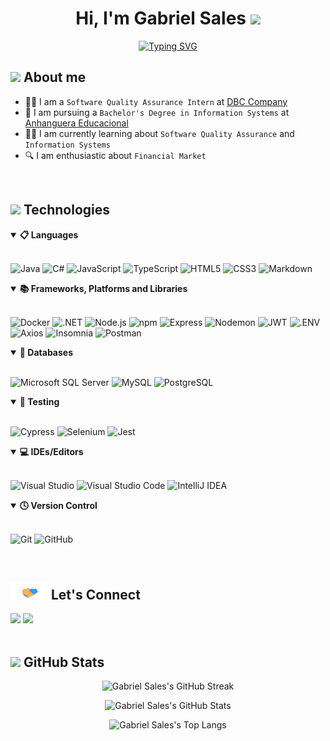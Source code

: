 <h1 align="center">Hi, I'm Gabriel Sales <img src="https://media.giphy.com/media/hvRJCLFzcasrR4ia7z/giphy.gif" width="35"></h1>

<div align="center">
  
[![Typing SVG](https://readme-typing-svg.demolab.com?font=Fira+Code&weight=700&pause=1000&color=006AFF&center=true&vCenter=true&random=false&width=650&lines=Software+Quality+Assurance+Intern+at+DBC+Company;Pursuing+a+Bachelor's+Degree+in+Information+Systems;Learning+about+Software+Quality+Assurance;Learning+about+Information+Systems;Enthusiastic+about+Financial+Market)](https://git.io/typing-svg)

</div>

## <picture><img src="https://github.com/7oSkaaa/7oSkaaa/blob/main/Images/about_me.gif?raw=true" width="25"></picture> About me

- :technologist: I am a `Software Quality Assurance Intern` at [DBC Company](https://www.dbccompany.com.br/)
- :school: I am pursuing a `Bachelor's Degree in Information Systems` at [Anhanguera Educacional](https://www.anhanguera.com/)
- :student: I am currently learning about `Software Quality Assurance` and `Information Systems`
- :mag: I am enthusiastic about `Financial Market`
<br>

## <picture><img src="https://media2.giphy.com/media/QssGEmpkyEOhBCb7e1/giphy.gif?cid=ecf05e47a0n3gi1bfqntqmob8g9aid1oyj2wr3ds3mg700bl&rid=giphy.gif" width="25"></picture> Technologies

<details open>
  <summary><b>📋 Languages</b></summary>
  <br>

  ![Java](https://img.shields.io/badge/java-%23F29111?style=for-the-badge&logo=openjdk&logoColor=white)
  ![C#](https://img.shields.io/badge/c%23-%23512BD4?style=for-the-badge&logo=csharp&logoColor=white)
  ![JavaScript](https://img.shields.io/badge/javascript-%23F7DF1E?style=for-the-badge&logo=javascript&logoColor=black)
  ![TypeScript](https://img.shields.io/badge/typescript-%233178C6?style=for-the-badge&logo=typescript&logoColor=white)
  ![HTML5](https://img.shields.io/badge/html5-%23E34F26?style=for-the-badge&logo=html5&logoColor=white)
  ![CSS3](https://img.shields.io/badge/css3-%231572B6?style=for-the-badge&logo=css3&logoColor=white)
  ![Markdown](https://img.shields.io/badge/markdown-%23000000?style=for-the-badge&logo=markdown&logoColor=white)
</details>

<details open>
  <summary><b>📚 Frameworks, Platforms and Libraries</b></summary>
  <br>

  ![Docker](https://img.shields.io/badge/docker-%232496ED?style=for-the-badge&logo=docker&logoColor=white)
  ![.NET](https://img.shields.io/badge/.net-%23512BD4?style=for-the-badge&logo=.net&logoColor=white)
  ![Node.js](https://img.shields.io/badge/node.js-%23339933?style=for-the-badge&logo=node.js&logoColor=white)
  ![npm](https://img.shields.io/badge/npm-%23CB3837?style=for-the-badge&logo=npm&logoColor=white)
  ![Express](https://img.shields.io/badge/express-%23000000?style=for-the-badge&logo=express&logoColor=white)
  ![Nodemon](https://img.shields.io/badge/nodemon-%2376D04B?style=for-the-badge&logo=nodemon&logoColor=white)
  ![JWT](https://img.shields.io/badge/jwt-black?style=for-the-badge&logo=jsonwebtokens&logoColor=white)
  ![.ENV](https://img.shields.io/badge/.env-%23ECD53F?style=for-the-badge&logo=.env&logoColor=black)
  ![Axios](https://img.shields.io/badge/axios-%235A29E4?style=for-the-badge&logo=axios&logoColor=white)
  ![Insomnia](https://img.shields.io/badge/insomnia-%234000BF?style=for-the-badge&logo=insomnia&logoColor=white)
  ![Postman](https://img.shields.io/badge/postman-%23FF6C37?style=for-the-badge&logo=postman&logoColor=white)
</details>

<details open>
  <summary><b>💾 Databases</b></summary>
  <br>
  
  ![Microsoft SQL Server](https://img.shields.io/badge/microsoft%20sql%20server-%23CC2927?style=for-the-badge&logo=microsoftsqlserver&logoColor=white)
  ![MySQL](https://img.shields.io/badge/mysql-%234479A1?style=for-the-badge&logo=mysql&logoColor=white)
  ![PostgreSQL](https://img.shields.io/badge/postgresql-%234169E1?style=for-the-badge&logo=postgresql&logoColor=white)
</details>

<details open>
  <summary><b>🧪 Testing</b></summary>
  <br>
  
  ![Cypress](https://img.shields.io/badge/cypress-%2317202C?style=for-the-badge&logo=cypress&logoColor=white)
  ![Selenium](https://img.shields.io/badge/selenium-%2343B02A?style=for-the-badge&logo=selenium&logoColor=white)
  ![Jest](https://img.shields.io/badge/jest-%23C21325?style=for-the-badge&logo=jest&logoColor=white)
</details>

<details open>
  <summary><b>💻 IDEs/Editors</b></summary>
  <br>
  
  ![Visual Studio](https://img.shields.io/badge/visual%20studio-%235C2D91?style=for-the-badge&logo=visualstudio&logoColor=white)
  ![Visual Studio Code](https://img.shields.io/badge/visual%20studio%20code-%23007ACC?style=for-the-badge&logo=visualstudiocode&logoColor=white)
  ![IntelliJ IDEA](https://img.shields.io/badge/intellij%20idea-black?style=for-the-badge&logo=intellijidea&logoColor=white)
</details>

<details open>
  <summary><b>🕓 Version Control</b></summary>
  <br>
  
  ![Git](https://img.shields.io/badge/git-%23F05032?style=for-the-badge&logo=git&logoColor=white)
  ![GitHub](https://img.shields.io/badge/github-%23181717?style=for-the-badge&logo=github&logoColor=white)
</details>
<br>

## <picture><img src="https://github.com/0xAbdulKhalid/0xAbdulKhalid/raw/main/assets/mdImages/handshake.gif" width ="60"></picture> Let's Connect 

<div> 
  <a href="https://www.linkedin.com/in/gabrielsalesdev/" target="_blank"><img src="https://img.shields.io/badge/-LinkedIn-%230A66C2?style=for-the-badge&logo=linkedin&logoColor=white" target="_blank"></a> 
  <a href="mailto:gabrielsalesdev@outlook.com"><img src="https://img.shields.io/badge/-Gmail-%23EA4335?style=for-the-badge&logo=gmail&logoColor=white" target="_blank"></a>
</div>
<br>

## <picture><img src="https://media.giphy.com/media/iY8CRBdQXODJSCERIr/giphy.gif" width="30"></picture> GitHub Stats

<div align="center">
  
![Gabriel Sales's GitHub Streak](https://streak-stats.demolab.com/?user=gabrielsalesdev&theme=transparent)
  
![Gabriel Sales's GitHub Stats](https://github-readme-stats.vercel.app/api?username=gabrielsalesdev&show_icons=true&theme=transparent)

![Gabriel Sales's Top Langs](https://github-readme-stats.vercel.app/api/top-langs/?username=gabrielsalesdev&layout=compact&theme=transparent)

</div>


